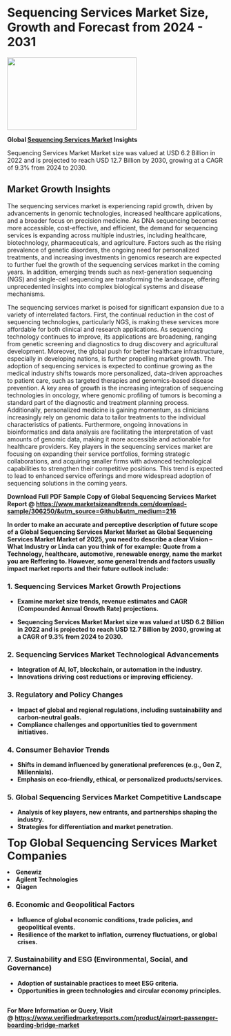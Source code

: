 <H1>Sequencing Services Market Size, Growth and Forecast from 2024 - 2031</H1><img class="aligncenter size-medium wp-image-584254" src="https://thirdeyenews.in/wp-content/uploads/2024/09/Global-Market-Research-300x168.jpeg" alt="" width="300" height="168" /><p><strong>Global&nbsp;<a href="https://www.marketsizeandtrends.com/download-sample/306250/&amp;utm_source=Github&utm_medium=216">Sequencing Services Market</a> Insights</strong></p><p>Sequencing Services Market Market size was valued at USD 6.2 Billion in 2022 and is projected to reach USD 12.7 Billion by 2030, growing at a CAGR of 9.3% from 2024 to 2030.</p><p><h2>Market Growth Insights</h2> <p>The sequencing services market is experiencing rapid growth, driven by advancements in genomic technologies, increased healthcare applications, and a broader focus on precision medicine. As DNA sequencing becomes more accessible, cost-effective, and efficient, the demand for sequencing services is expanding across multiple industries, including healthcare, biotechnology, pharmaceuticals, and agriculture. Factors such as the rising prevalence of genetic disorders, the ongoing need for personalized treatments, and increasing investments in genomics research are expected to further fuel the growth of the sequencing services market in the coming years. In addition, emerging trends such as next-generation sequencing (NGS) and single-cell sequencing are transforming the landscape, offering unprecedented insights into complex biological systems and disease mechanisms.</p> <p><strong></strong></p> <p>The sequencing services market is poised for significant expansion due to a variety of interrelated factors. First, the continual reduction in the cost of sequencing technologies, particularly NGS, is making these services more affordable for both clinical and research applications. As sequencing technology continues to improve, its applications are broadening, ranging from genetic screening and diagnostics to drug discovery and agricultural development. Moreover, the global push for better healthcare infrastructure, especially in developing nations, is further propelling market growth. The adoption of sequencing services is expected to continue growing as the medical industry shifts towards more personalized, data-driven approaches to patient care, such as targeted therapies and genomics-based disease prevention. A key area of growth is the increasing integration of sequencing technologies in oncology, where genomic profiling of tumors is becoming a standard part of the diagnostic and treatment planning process. Additionally, personalized medicine is gaining momentum, as clinicians increasingly rely on genomic data to tailor treatments to the individual characteristics of patients. Furthermore, ongoing innovations in bioinformatics and data analysis are facilitating the interpretation of vast amounts of genomic data, making it more accessible and actionable for healthcare providers. Key players in the sequencing services market are focusing on expanding their service portfolios, forming strategic collaborations, and acquiring smaller firms with advanced technological capabilities to strengthen their competitive positions. This trend is expected to lead to enhanced service offerings and more widespread adoption of sequencing solutions in the coming years. <p><strong></p><p><span class=""><strong>Download Full PDF Sample Copy of Global Sequencing Services Market Report</strong> @ <a href="https://www.marketsizeandtrends.com/download-sample/306250/&amp;utm_source=Github&utm_medium=216" target="_blank">https://www.marketsizeandtrends.com/download-sample/306250/&amp;utm_source=Github&utm_medium=216</a></span></p><p>In order to make an accurate and perceptive description of future scope of a Global&nbsp;Sequencing Services Market Market as Global&nbsp;Sequencing Services Market Market of 2025, you need to describe a clear Vision &ndash; What Industry or Linda can you think of for example: Quote from a Technology, healthcare, automotive, renewable energy, name the market you are Reffering to. However, some general trends and factors usually impact market reports and their future outlook include:</p><h3>1.&nbsp;<strong>Sequencing Services Market Growth Projections</strong></h3><ul><li>Examine market size trends, revenue estimates and CAGR (Compounded Annual Growth Rate) projections.</li><li><p>Sequencing Services Market Market size was valued at USD 6.2 Billion in 2022 and is projected to reach USD 12.7 Billion by 2030, growing at a CAGR of 9.3% from 2024 to 2030.</p></li></ul><h3>2.&nbsp;<strong>Sequencing Services Market Technological Advancements</strong></h3><ul><li>Integration of AI, IoT, blockchain, or automation in the industry.</li><li>Innovations driving cost reductions or improving efficiency.</li></ul><h3>3.&nbsp;<strong>Regulatory and Policy Changes</strong></h3><ul><li>Impact of global and regional regulations, including sustainability and carbon-neutral goals.</li><li>Compliance challenges and opportunities tied to government initiatives.</li></ul><h3>4.&nbsp;<strong>Consumer Behavior Trends</strong></h3><ul><li>Shifts in demand influenced by generational preferences (e.g., Gen Z, Millennials).</li><li>Emphasis on eco-friendly, ethical, or personalized products/services.</li></ul><h3>5.&nbsp;<strong>Global Sequencing Services Market Competitive Landscape</strong></h3><ul><li>Analysis of key players, new entrants, and partnerships shaping the industry.</li><li>Strategies for differentiation and market penetration.</li></ul><p data-pm-slice="1 1 []"><span style="color: inherit; font-family: inherit; font-size: 25px;">Top Global Sequencing Services Market Companies</span></p><div class="" data-test-id=""><p><li>Genewiz</li><li> Agilent Technologies</li><li> Qiagen</li></p></div><h3>6.&nbsp;<strong>Economic and Geopolitical Factors</strong></h3><ul><li>Influence of global economic conditions, trade policies, and geopolitical events.</li><li>Resilience of the market to inflation, currency fluctuations, or global crises.</li></ul><h3>7.&nbsp;<strong>Sustainability and ESG (Environmental, Social, and Governance)</strong></h3><ul><li>Adoption of sustainable practices to meet ESG criteria.</li><li>Opportunities in green technologies and circular economy principles.</li></ul><h2><strong style="font-size: 14px;">For More Information or Query, Visit @&nbsp;</strong><a style="background-color: #ffffff; font-size: 14px;" href="https://www.marketsizeandtrends.com/report/sequencing-services-market/" target="_blank">https://www.verifiedmarketreports.com/product/airport-passenger-boarding-bridge-market</a></h2>
